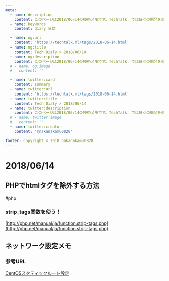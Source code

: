 ```yaml
---
meta:
  - name: description
    content: このページは2018/06/14の技術メモです。TechTalk. では日々の開発を個人メモとして残しています。将来に向けて技術ノウハウを蓄積することを目的とします。
  - name: keywords
    content: diary 日誌

  - name: og:url
    content: 'https://techtalk.ml/tags/2018-06-14.html'
  - name: og:title
    content: Tech Dialy > 2018/06/14
  - name: og:description
    content: このページは2018/06/14の技術メモです。TechTalk. では日々の開発を個人メモとして残しています。将来に向けて技術ノウハウを蓄積することを目的とします。
  # - name: og:image
  #   content: ''

  - name: twitter:card
    content: summary
  - name: twitter:url
    content: 'https://techtalk.ml/tags/2018-06-14.html'
  - name: twitter:title
    content: Tech Dialy > 2018/06/14
  - name: twitter:description
    content: このページは2018/06/14の技術メモです。TechTalk. では日々の開発を個人メモとして残しています。将来に向けて技術ノウハウを蓄積することを目的とします。
  # - name: twitter:image
  #   content: ''
  - name: twitter:creator
    content: '@nakanakamu0828'

footer: Copyright © 2018 nakanakamu0828
---
```

# 2018/06/14
## PHPでhtmlタグを除外する方法
#php

### strip_tags関数を使う！
[http://php.net/manual/ja/function.strip-tags.php](http://php.net/manual/ja/function.strip-tags.php)


## ネットワーク設定メモ
### 参考URL
[CentOSスタティックルート設定](https://genchan.net/it/server/5160/)